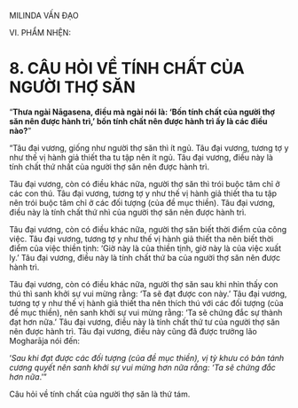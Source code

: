 MILINDA VẤN ĐẠO

VI. PHẨM NHỆN:

# 8. CÂU HỎI VỀ TÍNH CHẤT CỦA NGƯỜI THỢ SĂN

“**Thưa ngài Nāgasena, điều mà ngài nói là: ‘Bốn tính chất của người thợ săn nên được hành trì,’ bốn tính chất nên được hành trì ấy là các điều nào?**”

“Tâu đại vương, giống như người thợ săn thì ít ngủ. Tâu đại vương, tương tợ y như thế vị hành giả thiết tha tu tập nên ít ngủ. Tâu đại vương, điều này là tính chất thứ nhất của người thợ săn nên được hành trì.

Tâu đại vương, còn có điều khác nữa, người thợ săn thì trói buộc tâm chỉ ở các con thú. Tâu đại vương, tương tợ y như thế vị hành giả thiết tha tu tập nên trói buộc tâm chỉ ở các đối tượng (của đề mục thiền). Tâu đại vương, điều này là tính chất thứ nhì của người thợ săn nên được hành trì.

Tâu đại vương, còn có điều khác nữa, người thợ săn biết thời điểm của công việc. Tâu đại vương, tương tợ y như thế vị hành giả thiết tha nên biết thời điểm của việc thiền tịnh: ‘Giờ này là của thiền tịnh, giờ này là của việc xuất ly.’ Tâu đại vương, điều này là tính chất thứ ba của người thợ săn nên được hành trì.

Tâu đại vương, còn có điều khác nữa, người thợ săn sau khi nhìn thấy con thú thì sanh khởi sự vui mừng rằng: ‘Ta sẽ đạt được con này.’ Tâu đại vương, tương tợ y như thế vị hành giả thiết tha nên thích thú với các đối tượng (của đề mục thiền), nên sanh khởi sự vui mừng rằng: ‘Ta sẽ chứng đắc sự thành đạt hơn nữa.’ Tâu đại vương, điều này là tính chất thứ tư của người thợ săn nên được hành trì. Tâu đại vương, điều này cũng đã được trưởng lão Mogharāja nói đến:

‘_Sau khi đạt được các đối tượng (của đề mục thiền), vị tỳ khưu có bản tánh cương quyết nên sanh khởi sự vui mừng hơn nữa rằng: ‘Ta sẽ chứng đắc hơn nữa_.’”

Câu hỏi về tính chất của người thợ săn là thứ tám.
